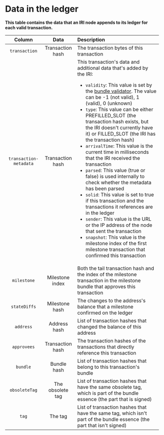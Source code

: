 # Data in the ledger

**This table contains the data that an IRI node appends to its ledger for each valid transaction.**

| **Column**|    **Data**                                            | **Description**           
| :-------------------: |  :---------------------------------------: | :----------------------------------------
| `transaction`     |Transaction hash     | The transaction bytes of this transaction|
| `transaction-metadata` | Transaction hash|This transaction's data and additional data that's added by the IRI: <ul><li>`validity`: This value is set by the [bundle validator](../concepts/transaction-validation.md#bundle-validator). The value can be -1 (not valid), 1 (valid), 0 (unknown)</li><li>`type`: This value can be either PREFILLED_SLOT (the transaction hash exists, but the IRI doesn't currently have it) or FILLED_SLOT (the IRI has the transaction hash)</li><li>`arrivalTime`: This value is the current time in milliseconds that the IRI received the transaction</li><li>`parsed`: This value (true or false) is used internally to check whether the metadata has been parsed</li><li>`solid`: This value is set to true if this transaction and the transactions it references are in the ledger</li><li>`sender`: This value is the URL or the IP address of the node that sent the transaction</li><li>`snapshot`: This value is the milestone index of the first milestone transaction that confirmed this transaction</li></ul>
|`milestone`      |Milestone index      | Both the tail transaction hash and the index of the milestone transaction in the milestone bundle that approves this transaction                |
| `stateDiffs`        |Milestone hash          |  The changes to the address's balance that a milestone confirmed on the ledger   |
| `address`          | Address hash         | List of transaction hashes that changed the balance of this address|
|`approvees`       |Transaction hash | The transaction hashes of the transactions that directly reference this transaction|
|`bundle`       |  Bundle hash| List of transaction hashes that belong to this transaction's bundle |
|`obsoleteTag`       | The obsolete tag |List of transaction hashes that have the same obsolete tag, which is part of the bundle essence (the part that is signed)|
|`tag`       | The tag |List of transaction hashes that have the same tag, which isn't part of the bundle essence (the part that isn't signed)|
